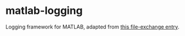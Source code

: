 # matlab-logging
Logging framework for MATLAB, adapted from [this file-exchange entry](https://se.mathworks.com/matlabcentral/fileexchange/42078-matlab-logging-facility).

